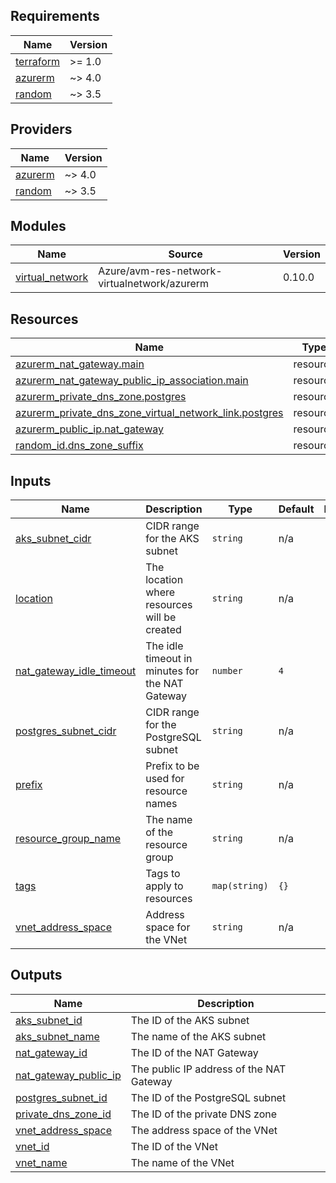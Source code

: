 ## Requirements

| Name | Version |
|------|---------|
| <a name="requirement_terraform"></a> [terraform](#requirement\_terraform) | >= 1.0 |
| <a name="requirement_azurerm"></a> [azurerm](#requirement\_azurerm) | ~> 4.0 |
| <a name="requirement_random"></a> [random](#requirement\_random) | ~> 3.5 |

## Providers

| Name | Version |
|------|---------|
| <a name="provider_azurerm"></a> [azurerm](#provider\_azurerm) | ~> 4.0 |
| <a name="provider_random"></a> [random](#provider\_random) | ~> 3.5 |

## Modules

| Name | Source | Version |
|------|--------|---------|
| <a name="module_virtual_network"></a> [virtual\_network](#module\_virtual\_network) | Azure/avm-res-network-virtualnetwork/azurerm | 0.10.0 |

## Resources

| Name | Type |
|------|------|
| [azurerm_nat_gateway.main](https://registry.terraform.io/providers/hashicorp/azurerm/latest/docs/resources/nat_gateway) | resource |
| [azurerm_nat_gateway_public_ip_association.main](https://registry.terraform.io/providers/hashicorp/azurerm/latest/docs/resources/nat_gateway_public_ip_association) | resource |
| [azurerm_private_dns_zone.postgres](https://registry.terraform.io/providers/hashicorp/azurerm/latest/docs/resources/private_dns_zone) | resource |
| [azurerm_private_dns_zone_virtual_network_link.postgres](https://registry.terraform.io/providers/hashicorp/azurerm/latest/docs/resources/private_dns_zone_virtual_network_link) | resource |
| [azurerm_public_ip.nat_gateway](https://registry.terraform.io/providers/hashicorp/azurerm/latest/docs/resources/public_ip) | resource |
| [random_id.dns_zone_suffix](https://registry.terraform.io/providers/hashicorp/random/latest/docs/resources/id) | resource |

## Inputs

| Name | Description | Type | Default | Required |
|------|-------------|------|---------|:--------:|
| <a name="input_aks_subnet_cidr"></a> [aks\_subnet\_cidr](#input\_aks\_subnet\_cidr) | CIDR range for the AKS subnet | `string` | n/a | yes |
| <a name="input_location"></a> [location](#input\_location) | The location where resources will be created | `string` | n/a | yes |
| <a name="input_nat_gateway_idle_timeout"></a> [nat\_gateway\_idle\_timeout](#input\_nat\_gateway\_idle\_timeout) | The idle timeout in minutes for the NAT Gateway | `number` | `4` | no |
| <a name="input_postgres_subnet_cidr"></a> [postgres\_subnet\_cidr](#input\_postgres\_subnet\_cidr) | CIDR range for the PostgreSQL subnet | `string` | n/a | yes |
| <a name="input_prefix"></a> [prefix](#input\_prefix) | Prefix to be used for resource names | `string` | n/a | yes |
| <a name="input_resource_group_name"></a> [resource\_group\_name](#input\_resource\_group\_name) | The name of the resource group | `string` | n/a | yes |
| <a name="input_tags"></a> [tags](#input\_tags) | Tags to apply to resources | `map(string)` | `{}` | no |
| <a name="input_vnet_address_space"></a> [vnet\_address\_space](#input\_vnet\_address\_space) | Address space for the VNet | `string` | n/a | yes |

## Outputs

| Name | Description |
|------|-------------|
| <a name="output_aks_subnet_id"></a> [aks\_subnet\_id](#output\_aks\_subnet\_id) | The ID of the AKS subnet |
| <a name="output_aks_subnet_name"></a> [aks\_subnet\_name](#output\_aks\_subnet\_name) | The name of the AKS subnet |
| <a name="output_nat_gateway_id"></a> [nat\_gateway\_id](#output\_nat\_gateway\_id) | The ID of the NAT Gateway |
| <a name="output_nat_gateway_public_ip"></a> [nat\_gateway\_public\_ip](#output\_nat\_gateway\_public\_ip) | The public IP address of the NAT Gateway |
| <a name="output_postgres_subnet_id"></a> [postgres\_subnet\_id](#output\_postgres\_subnet\_id) | The ID of the PostgreSQL subnet |
| <a name="output_private_dns_zone_id"></a> [private\_dns\_zone\_id](#output\_private\_dns\_zone\_id) | The ID of the private DNS zone |
| <a name="output_vnet_address_space"></a> [vnet\_address\_space](#output\_vnet\_address\_space) | The address space of the VNet |
| <a name="output_vnet_id"></a> [vnet\_id](#output\_vnet\_id) | The ID of the VNet |
| <a name="output_vnet_name"></a> [vnet\_name](#output\_vnet\_name) | The name of the VNet |
